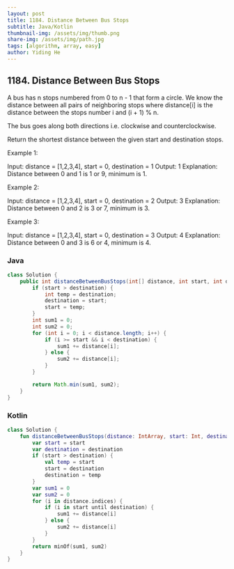 ```yaml
---
layout: post
title: 1184. Distance Between Bus Stops
subtitle: Java/Kotlin
thumbnail-img: /assets/img/thumb.png
share-img: /assets/img/path.jpg
tags: [algorithm, array, easy]
author: Yiding He
---
```


## 1184. Distance Between Bus Stops

A bus has n stops numbered from 0 to n - 1 that form a circle. We know the distance between all pairs of neighboring stops where distance[i] is the distance between the stops number i and (i + 1) % n.

The bus goes along both directions i.e. clockwise and counterclockwise.

Return the shortest distance between the given start and destination stops.

 

Example 1:



Input: distance = [1,2,3,4], start = 0, destination = 1
Output: 1
Explanation: Distance between 0 and 1 is 1 or 9, minimum is 1.
 

Example 2:



Input: distance = [1,2,3,4], start = 0, destination = 2
Output: 3
Explanation: Distance between 0 and 2 is 3 or 7, minimum is 3.
 

Example 3:



Input: distance = [1,2,3,4], start = 0, destination = 3
Output: 4
Explanation: Distance between 0 and 3 is 6 or 4, minimum is 4.

### Java

```java
class Solution {
    public int distanceBetweenBusStops(int[] distance, int start, int destination) {
        if (start > destination) {
            int temp = destination;
            destination = start;
            start = temp;
        }
        int sum1 = 0;
        int sum2 = 0;
        for (int i = 0; i < distance.length; i++) {
            if (i >= start && i < destination) {
                sum1 += distance[i];
            } else {
                sum2 += distance[i];
            }
        }

        return Math.min(sum1, sum2);
    }
}
```

### Kotlin

```kotlin
class Solution {
    fun distanceBetweenBusStops(distance: IntArray, start: Int, destination: Int): Int {
        var start = start
        var destination = destination
        if (start > destination) {
            val temp = start
            start = destination
            destination = temp
        }
        var sum1 = 0
        var sum2 = 0
        for (i in distance.indices) {
            if (i in start until destination) {
                sum1 += distance[i]
            } else {
                sum2 += distance[i]
            }
        }
        return minOf(sum1, sum2)
    }
}
```
